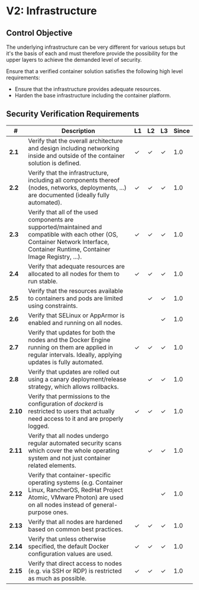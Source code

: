 # V2: Infrastructure

## Control Objective

The underlying infrastructure can be very different for various setups but it's the basis of each and must therefore provide the possibility for the upper layers to achieve the demanded level of security.

Ensure that a verified container solution satisfies the following high level requirements:

* Ensure that the infrastructure provides adequate resources.
* Harden the base infrastructure including the container platform.

## Security Verification Requirements

| # | Description | L1 | L2 | L3 | Since |
| --- | --- | --- | --- | -- | -- |
| **2.1** | Verify that the overall architecture and design including networking inside and outside of the container solution is defined. | ✓ | ✓ | ✓ | 1.0 |
| **2.2** | Verify that the infrastructure, including all components thereof (nodes, networks, deployments, ...) are documented (ideally fully automated). | ✓ | ✓ | ✓ | 1.0 |
| **2.3** | Verify that all of the used components are supported/maintained and compatible with each other (OS, Container Network Interface, Container Runtime, Container Image Registry, ...). | ✓ | ✓ | ✓ | 1.0 |
| **2.4** | Verify that adequate resources are allocated to all nodes for them to run stable. | ✓ | ✓ | ✓ | 1.0 |
| **2.5** | Verify that the resources available to containers and pods are limited using constraints. |  | ✓ | ✓ | 1.0 |
| **2.6** | Verify that SELinux or AppArmor is enabled and running on all nodes. |  |  | ✓ | 1.0 |
| **2.7** | Verify that updates for both the nodes and the Docker Engine running on them are applied in regular intervals. Ideally, applying updates is fully automated. | ✓ | ✓ | ✓ | 1.0 |
| **2.8** | Verify that updates are rolled out using a canary deployment/release strategy, which allows rollbacks. | | ✓ | ✓ | 1.0 |
| **2.10** | Verify that permissions to the configuration of _dockerd_ is restricted to users that actually need access to it and are properly logged. | ✓ | ✓ | ✓ | 1.0 |
| **2.11** | Verify that all nodes undergo regular automated security scans which cover the whole operating system and not just container related elements. |  | ✓ | ✓ | 1.0 |
| **2.12** | Verify that container-specific operating systems (e.g. Container Linux, RancherOS, RedHat Project Atomic, VMware Photon) are used on all nodes instead of general-purpose ones. |  |  | ✓ | 1.0 |
| **2.13** | Verify that all nodes are hardened based on common best practices. | ✓ | ✓ | ✓ | 1.0 |
| **2.14** | Verify that unless otherwise specified, the default Docker configuration values are used. | ✓ | ✓ | ✓ | 1.0 |
| **2.15** | Verify that direct access to nodes (e.g. via SSH or RDP) is restricted as much as possible. | ✓ | ✓ | ✓ | 1.0 |

